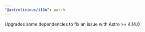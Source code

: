 ```yaml
---
"@astrolicious/i18n": patch
---
```


Upgrades some dependencies to fix an issue with Astro >= 4.14.0

